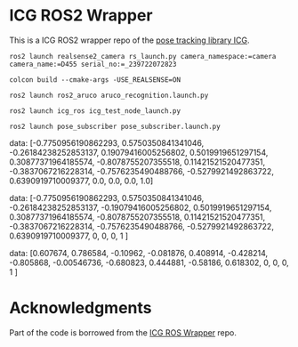 # ICG ROS2 Wrapper
This is a ICG ROS2 wrapper repo of the [pose tracking library ICG](https://github.com/DLR-RM/3DObjectTracking/tree/master/ICG).


```
ros2 launch realsense2_camera rs_launch.py camera_namespace:=camera camera_name:=D455 serial_no:=_239722072823
```

```
colcon build --cmake-args -USE_REALSENSE=ON
```

```
ros2 launch ros2_aruco aruco_recognition.launch.py
```

```
ros2 launch icg_ros icg_test_node_launch.py
```

```
ros2 launch pose_subscriber pose_subscriber.launch.py
```


data: [-0.7750956190862293, 0.5750350841341046, -0.26184238252853137, 0.19079416005256802,
0.5019919651297154, 0.30877371964185574, -0.8078755207355518, 0.11421521520477351,
-0.3837067216228314, -0.7576235490488766, -0.5279921492863722, 0.6390919710009377,
0.0, 0.0, 0.0, 1.0]

data: [-0.7750956190862293, 0.5750350841341046, -0.26184238252853137, -0.19079416005256802,
          0.5019919651297154, 0.30877371964185574, -0.8078755207355518, 0.11421521520477351,
          -0.3837067216228314, -0.7576235490488766, -0.5279921492863722, 0.6390919710009377,
          0, 0, 0, 1 ]

data: [0.607674, 0.786584, -0.10962, -0.081876,
          0.408914, -0.428214, -0.805868, -0.00546736,
          -0.680823, 0.444881, -0.58186, 0.618302,
          0, 0, 0, 1 ]


# Acknowledgments

Part of the code is borrowed from the [ICG ROS Wrapper](https://github.com/zhangbaozhe/icg_ros) repo.